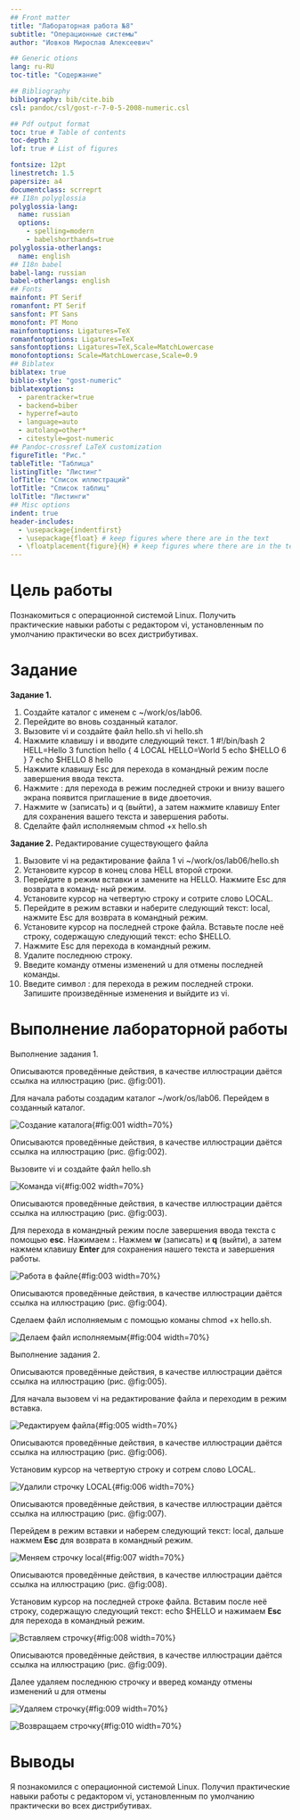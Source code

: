 ```yaml
---
## Front matter
title: "Лабораторная работа №8"
subtitle: "Операционные системы"
author: "Иовков Мирослав Алексеевич"

## Generic otions
lang: ru-RU
toc-title: "Содержание"

## Bibliography
bibliography: bib/cite.bib
csl: pandoc/csl/gost-r-7-0-5-2008-numeric.csl

## Pdf output format
toc: true # Table of contents
toc-depth: 2
lof: true # List of figures

fontsize: 12pt
linestretch: 1.5
papersize: a4
documentclass: scrreprt
## I18n polyglossia
polyglossia-lang:
  name: russian
  options:
	- spelling=modern
	- babelshorthands=true
polyglossia-otherlangs:
  name: english
## I18n babel
babel-lang: russian
babel-otherlangs: english
## Fonts
mainfont: PT Serif
romanfont: PT Serif
sansfont: PT Sans
monofont: PT Mono
mainfontoptions: Ligatures=TeX
romanfontoptions: Ligatures=TeX
sansfontoptions: Ligatures=TeX,Scale=MatchLowercase
monofontoptions: Scale=MatchLowercase,Scale=0.9
## Biblatex
biblatex: true
biblio-style: "gost-numeric"
biblatexoptions:
  - parentracker=true
  - backend=biber
  - hyperref=auto
  - language=auto
  - autolang=other*
  - citestyle=gost-numeric
## Pandoc-crossref LaTeX customization
figureTitle: "Рис."
tableTitle: "Таблица"
listingTitle: "Листинг"
lofTitle: "Список иллюстраций"
lotTitle: "Список таблиц"
lolTitle: "Листинги"
## Misc options
indent: true
header-includes:
  - \usepackage{indentfirst}
  - \usepackage{float} # keep figures where there are in the text
  - \floatplacement{figure}{H} # keep figures where there are in the text
---
```


# Цель работы

Познакомиться с операционной системой Linux. Получить практические навыки работы с редактором vi, установленным по умолчанию практически во всех дистрибутивах.

# Задание

**Задание 1.**

1. Создайте каталог с именем с ~/work/os/lab06.
2. Перейдите во вновь созданный каталог.
3. Вызовите vi и создайте файл hello.sh
 vi hello.sh
4. Нажмите клавишу i и вводите следующий текст.
1 #!/bin/bash
2 HELL=Hello
3 function hello {
4 LOCAL HELLO=World
5 echo $HELLO
6 }
7 echo $HELLO
8 hello
5. Нажмите клавишу Esc для перехода в командный режим после завершения ввода
текста.
6. Нажмите : для перехода в режим последней строки и внизу вашего экрана появится
приглашение в виде двоеточия.
7. Нажмите w (записать) и q (выйти), а затем нажмите клавишу Enter для сохранения
вашего текста и завершения работы.
8. Сделайте файл исполняемым
 chmod +x hello.sh

**Задание 2.** Редактирование существующего файла

1. Вызовите vi на редактирование файла
1 vi ~/work/os/lab06/hello.sh
2. Установите курсор в конец слова HELL второй строки.
3. Перейдите в режим вставки и замените на HELLO. Нажмите Esc для возврата в команд-
ный режим.
4. Установите курсор на четвертую строку и сотрите слово LOCAL.
5. Перейдите в режим вставки и наберите следующий текст: local, нажмите Esc для
возврата в командный режим.
6. Установите курсор на последней строке файла. Вставьте после неё строку, содержащую
следующий текст: echo $HELLO.
7. Нажмите Esc для перехода в командный режим.
8. Удалите последнюю строку.
9. Введите команду отмены изменений u для отмены последней команды.
10. Введите символ : для перехода в режим последней строки. Запишите произведённые
изменения и выйдите из vi.

# Выполнение лабораторной работы

Выполнение задания 1. 

Описываются проведённые действия, в качестве иллюстрации даётся ссылка на иллюстрацию (рис. @fig:001).

Для начала работы создадим каталог ~/work/os/lab06. Перейдем в созданный каталог.

![Создание каталога](image/1.png){#fig:001 width=70%}

Описываются проведённые действия, в качестве иллюстрации даётся ссылка на иллюстрацию (рис. @fig:002).

Вызовите vi и создайте файл hello.sh

![Команда vi](image/2.png){#fig:002 width=70%}

Описываются проведённые действия, в качестве иллюстрации даётся ссылка на иллюстрацию (рис. @fig:003).

Для перехода в командный режим после завершения ввода текста с помощью **esc**. Нажимаем **:**. Нажмем **w** (записать) и **q** (выйти), а затем нажмем клавишу **Enter** для сохранения нашего текста и завершения работы.

![Работа в файле](image/3.png){#fig:003 width=70%}

Описываются проведённые действия, в качестве иллюстрации даётся ссылка на иллюстрацию (рис. @fig:004).

Сделаем файл исполняемым с помощью команы chmod +x hello.sh.

![Делаем файл исполняемым](image/4.png){#fig:004 width=70%}

Выполнение задания 2. 

Описываются проведённые действия, в качестве иллюстрации даётся ссылка на иллюстрацию (рис. @fig:005).

Для начала вызовем vi на редактирование файла и переходим в режим вставка.

![Редактируем файла](image/5.png){#fig:005 width=70%}

Описываются проведённые действия, в качестве иллюстрации даётся ссылка на иллюстрацию (рис. @fig:006).

Установим курсор на четвертую строку и сотрем слово LOCAL. 

![Удалили строчку LOCAL](image/6.png){#fig:006 width=70%}

Описываются проведённые действия, в качестве иллюстрации даётся ссылка на иллюстрацию (рис. @fig:007).

Перейдем в режим вставки и наберем следующий текст: local, дальше нажмем **Esc** для возврата в командный режим.

![Меняем строчку local](image/7.png){#fig:007 width=70%}

Описываются проведённые действия, в качестве иллюстрации даётся ссылка на иллюстрацию (рис. @fig:008).

Установим курсор на последней строке файла. Вставим после неё строку, содержащую
следующий текст: echo $HELLO и нажимаем **Esc** для перехода в командный режим.

![Вставляем строчку](image/8.png){#fig:008 width=70%}

Описываются проведённые действия, в качестве иллюстрации даётся ссылка на иллюстрацию (рис. @fig:009).

Далее удаляем последнюю строчку и вверед команду отмены изменений u для отмены

![Удаляем строчку](image/9.png){#fig:009 width=70%}

![Возвращаем строчку](image/10.png){#fig:010 width=70%}

# Выводы

Я познакомился с операционной системой Linux. Получил практические навыки работы с редактором vi, установленным по умолчанию практически во всех дистрибутивах.


